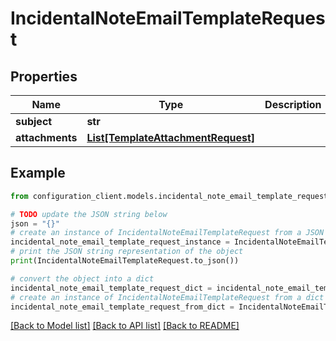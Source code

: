 # IncidentalNoteEmailTemplateRequest


## Properties

Name | Type | Description | Notes
------------ | ------------- | ------------- | -------------
**subject** | **str** |  | [optional] 
**attachments** | [**List[TemplateAttachmentRequest]**](TemplateAttachmentRequest.md) |  | [optional] 

## Example

```python
from configuration_client.models.incidental_note_email_template_request import IncidentalNoteEmailTemplateRequest

# TODO update the JSON string below
json = "{}"
# create an instance of IncidentalNoteEmailTemplateRequest from a JSON string
incidental_note_email_template_request_instance = IncidentalNoteEmailTemplateRequest.from_json(json)
# print the JSON string representation of the object
print(IncidentalNoteEmailTemplateRequest.to_json())

# convert the object into a dict
incidental_note_email_template_request_dict = incidental_note_email_template_request_instance.to_dict()
# create an instance of IncidentalNoteEmailTemplateRequest from a dict
incidental_note_email_template_request_from_dict = IncidentalNoteEmailTemplateRequest.from_dict(incidental_note_email_template_request_dict)
```
[[Back to Model list]](../README.md#documentation-for-models) [[Back to API list]](../README.md#documentation-for-api-endpoints) [[Back to README]](../README.md)


